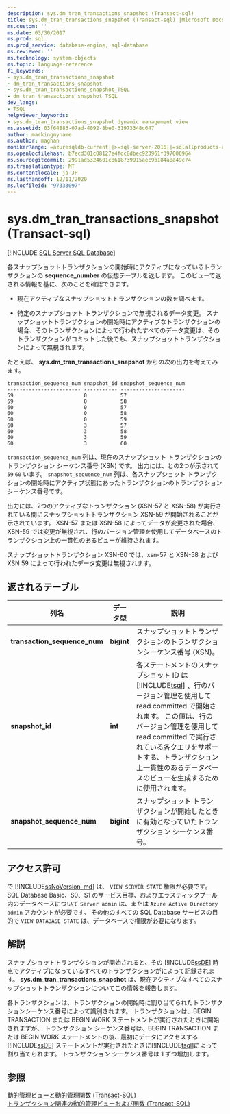 ```yaml
---
description: sys.dm_tran_transactions_snapshot (Transact-sql)
title: sys.dm_tran_transactions_snapshot (Transact-sql) |Microsoft Docs
ms.custom: ''
ms.date: 03/30/2017
ms.prod: sql
ms.prod_service: database-engine, sql-database
ms.reviewer: ''
ms.technology: system-objects
ms.topic: language-reference
f1_keywords:
- sys.dm_tran_transactions_snapshot
- dm_tran_transactions_snapshot
- sys.dm_tran_transactions_snapshot_TSQL
- dm_tran_transactions_snapshot_TSQL
dev_langs:
- TSQL
helpviewer_keywords:
- sys.dm_tran_transactions_snapshot dynamic management view
ms.assetid: 03f64883-07ad-4092-8be0-31973348c647
author: markingmyname
ms.author: maghan
monikerRange: =azuresqldb-current||>=sql-server-2016||=sqlallproducts-allversions||>=sql-server-linux-2017||=azuresqldb-mi-current
ms.openlocfilehash: b7ecd301c08127e4fdc8dbec923961f397006964
ms.sourcegitcommit: 2991ad5324601c8618739915aec9b184a8a49c74
ms.translationtype: MT
ms.contentlocale: ja-JP
ms.lasthandoff: 12/11/2020
ms.locfileid: "97333097"
---
```

# <a name="sysdm_tran_transactions_snapshot-transact-sql"></a>sys.dm_tran_transactions_snapshot (Transact-sql)
[!INCLUDE [SQL Server SQL Database](../../includes/applies-to-version/sql-asdb.md)]

  各スナップショットトランザクションの開始時にアクティブになっているトランザクションの **sequence_number** の仮想テーブルを返します。 このビューで返される情報を基に、次のことを確認できます。  
  
-   現在アクティブなスナップショットトランザクションの数を調べます。  
  
-   特定のスナップショット トランザクションで無視されるデータ変更。 スナップショットトランザクションの開始時にアクティブなトランザクションの場合、そのトランザクションによって行われたすべてのデータ変更は、そのトランザクションがコミットした後でも、スナップショットトランザクションによって無視されます。  
  
 たとえば、 **sys.dm_tran_transactions_snapshot** からの次の出力を考えてみます。  
  
```  
transaction_sequence_num snapshot_id snapshot_sequence_num  
------------------------ ----------- ---------------------  
59                       0           57  
59                       0           58  
60                       0           57  
60                       0           58  
60                       0           59  
60                       3           57  
60                       3           58  
60                       3           59  
60                       3           60  
```  
  
 `transaction_sequence_num` 列は、現在のスナップショット トランザクションのトランザクション シーケンス番号 (XSN) です。 出力には、との2つが示されて `59` `60` います。 `snapshot_sequence_num` 列は、各スナップショット トランザクションの開始時にアクティブ状態にあったトランザクションのトランザクション シーケンス番号です。  
  
 出力には、2つのアクティブなトランザクション (XSN-57 と XSN-58) が実行されている間にスナップショットトランザクション XSN-59 が開始されることが示されています。 XSN-57 または XSN-58 によってデータが変更された場合、XSN-59 では変更が無視され、行のバージョン管理を使用してデータベースのトランザクション上の一貫性のあるビューが維持されます。  
  
 スナップショットトランザクション XSN-60 では、xsn-57 と XSN-58 および XSN 59 によって行われたデータ変更は無視されます。  
  
## <a name="table-returned"></a>返されるテーブル  
  
|列名|データ型|説明|  
|-----------------|---------------|-----------------|  
|**transaction_sequence_num**|**bigint**|スナップショットトランザクションのトランザクションシーケンス番号 (XSN)。|  
|**snapshot_id**|**int**|各ステートメントのスナップショット ID は [!INCLUDE[tsql](../../includes/tsql-md.md)] 、行のバージョン管理を使用して read committed で開始されます。 この値は、行のバージョン管理を使用して read committed で実行されている各クエリをサポートする、トランザクション上一貫性のあるデータベースのビューを生成するために使用されます。|  
|**snapshot_sequence_num**|**bigint**|スナップショット トランザクションが開始したときに有効となっていたトランザクション シーケンス番号。|  
  
## <a name="permissions"></a>アクセス許可

で [!INCLUDE[ssNoVersion_md](../../includes/ssnoversion-md.md)] は、 `VIEW SERVER STATE` 権限が必要です。   
SQL Database Basic、S0、S1 のサービス目標、およびエラスティックプール内のデータベースについて `Server admin` は、または `Azure Active Directory admin` アカウントが必要です。 その他のすべての SQL Database サービスの目的で `VIEW DATABASE STATE` は、データベースで権限が必要になります。   
  
## <a name="remarks"></a>解説  
 スナップショットトランザクションが開始されると、その [!INCLUDE[ssDE](../../includes/ssde-md.md)] 時点でアクティブになっているすべてのトランザクションがによって記録されます。 **sys.dm_tran_transactions_snapshot** は、現在アクティブなすべてのスナップショットトランザクションについてこの情報を報告します。  
  
 各トランザクションは、トランザクションの開始時に割り当てられたトランザクションシーケンス番号によって識別されます。 トランザクションは、BEGIN TRANSACTION または BEGIN WORK ステートメントが実行されたときに開始されますが、 トランザクション シーケンス番号は、BEGIN TRANSACTION または BEGIN WORK ステートメントの後、最初にデータにアクセスする [!INCLUDE[ssDE](../../includes/ssde-md.md)] ステートメントが実行されたときに[!INCLUDE[tsql](../../includes/tsql-md.md)]によって割り当てられます。 トランザクション シーケンス番号は 1 ずつ増加します。  
  
## <a name="see-also"></a>参照  
 [動的管理ビューと動的管理関数 &#40;Transact-SQL&#41;](~/relational-databases/system-dynamic-management-views/system-dynamic-management-views.md)   
 [トランザクション関連の動的管理ビューおよび関数 &#40;Transact-SQL&#41;](../../relational-databases/system-dynamic-management-views/transaction-related-dynamic-management-views-and-functions-transact-sql.md)  
  
  


